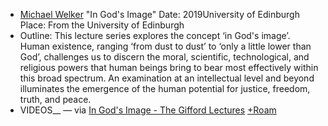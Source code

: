 - [Michael Welker](<Michael Welker.md>) "In God's Image"
Date: 2019University of Edinburgh
Place: From the University of Edinburgh
- Outline: This lecture series explores the concept ‘in God's image’. Human existence, ranging ‘from dust to dust’ to ‘only a little lower than God’, challenges us to discern the moral, scientific, technological, and religious powers that human beings bring to bear most effectively within this broad spectrum. An examination at an intellectual level and beyond illuminates the emergence of the human potential for justice, freedom, truth, and peace.
- VIDEOS__ — via [In God's Image - The Gifford Lectures](https://www.giffordlectures.org/lectures/gods-image) [+Roam](<+Roam.md>)
